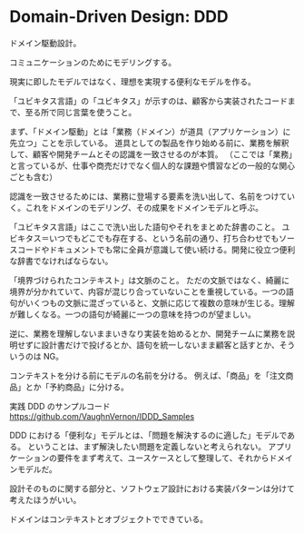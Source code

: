 # Domain-Driven Design: DDD

ドメイン駆動設計。

コミュニケーションのためにモデリングする。

現実に即したモデルではなく、理想を実現する便利なモデルを作る。

「ユビキタス言語」の「ユビキタス」が示すのは、顧客から実装されたコードまで、至る所で同じ言葉を使うこと。

まず、「ドメイン駆動」とは「業務（ドメイン）が道具（アプリケーション）に先立つ」ことを示している。
道具としての製品を作り始める前に、業務を解釈して、顧客や開発チームとその認識を一致させるのが本質。
（ここでは「業務」と言っているが、仕事や商売だけでなく個人的な課題や慣習などの一般的な関心ごとも含む）

認識を一致させるためには、業務に登場する要素を洗い出して、名前をつけていく。これをドメインのモデリング、その成果をドメインモデルと呼ぶ。

「ユビキタス言語」はここで洗い出した語句やそれをまとめた辞書のこと。
ユビキタス＝いつでもどこでも存在する、という名前の通り、打ち合わせでもソースコードやドキュメントでも常に全員が意識して使い続ける。開発に役立つ便利な辞書でなければならない。

「境界づけられたコンテキスト」は文脈のこと。
ただの文脈ではなく、綺麗に境界が分かれていて、内容が混じり合っていないことを重視している。一つの語句がいくつもの文脈に混ざっていると、文脈に応じて複数の意味が生じる。理解が難しくなる。一つの語句が綺麗に一つの意味を持つのが望ましい。

逆に、業務を理解しないままいきなり実装を始めるとか、開発チームに業務を説明せずに設計書だけで投げるとか、語句を統一しないまま顧客と話すとか、そういうのは NG。

コンテキストを分ける前にモデルの名前を分ける。
例えば、「商品」を「注文商品」とか「予約商品」に分ける。

実践 DDD のサンプルコード
https://github.com/VaughnVernon/IDDD_Samples

DDD における「便利な」モデルとは、「問題を解決するのに適した」モデルである。
ということは、まず解決したい問題を定義しないと考えられない。
アプリケーションの要件をまず考えて、ユースケースとして整理して、それからドメインモデルだ。

設計そのものに関する部分と、ソフトウェア設計における実装パターンは分けて考えたほうがいい。

ドメインはコンテキストとオブジェクトでできている。
